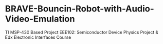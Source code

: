 # BRAVE-Bouncin-Robot-with-Audio-Video-Emulation
TI MSP-430 Based Project
EEE102: Semiconductor Device Physics Project &amp; Edx Electronic Interfaces Course

